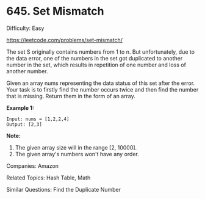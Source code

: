 # 645. Set Mismatch

Difficulty: Easy

https://leetcode.com/problems/set-mismatch/

The set S originally contains numbers from 1 to n. But unfortunately, due to the data error, one of the numbers in the set got duplicated to another number in the set, which results in repetition of one number and loss of another number.

Given an array nums representing the data status of this set after the error. Your task is to firstly find the number occurs twice and then find the number that is missing. Return them in the form of an array.

**Example 1:**
```
Input: nums = [1,2,2,4]
Output: [2,3]
```
**Note:**
1. The given array size will in the range [2, 10000].
2. The given array's numbers won't have any order.

Companies: Amazon

Related Topics: Hash Table, Math

Similar Questions: Find the Duplicate Number
